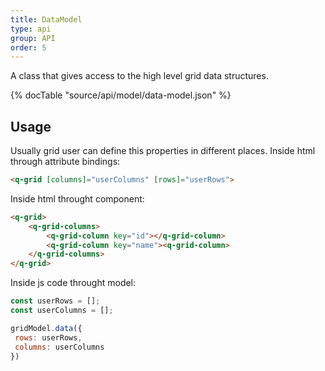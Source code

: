 ```yaml
---
title: DataModel
type: api
group: API
order: 5
---
```

A class that gives access to the high level grid data structures.

{% docTable "source/api/model/data-model.json" %}

## Usage
Usually grid user can define this properties in different places.
Inside html through attribute bindings:
```html
<q-grid [columns]="userColumns" [rows]="userRows">
```

Inside html throught component:
```html
<q-grid>
	<q-grid-columns>
		<q-grid-column key="id"></q-grid-column>
		<q-grid-column key="name"><q-grid-column>
	</q-grid-columns>
</q-grid>
```

Inside js code throught model:
```javascript
const userRows = [];
const userColumns = [];

gridModel.data({
 rows: userRows,
 columns: userColumns
})
```

